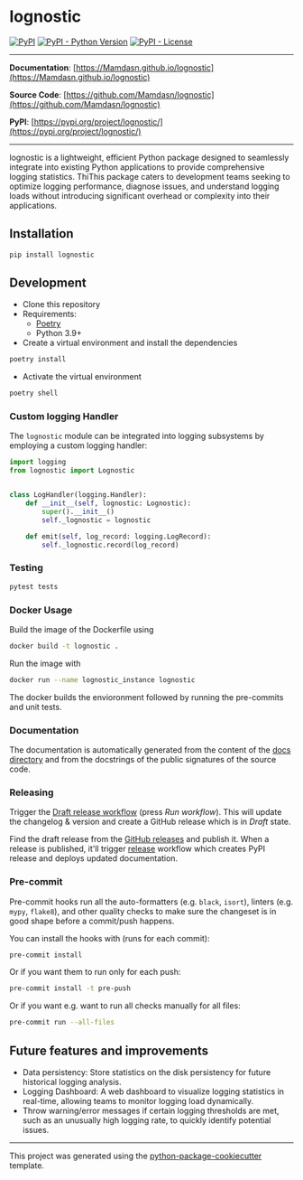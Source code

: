 # lognostic

[![PyPI](https://img.shields.io/pypi/v/lognostic?style=flat-square)](https://pypi.python.org/pypi/lognostic/)
[![PyPI - Python Version](https://img.shields.io/pypi/pyversions/lognostic?style=flat-square)](https://pypi.python.org/pypi/lognostic/)
[![PyPI - License](https://img.shields.io/pypi/l/lognostic?style=flat-square)](https://pypi.python.org/pypi/lognostic/)


---

**Documentation**: [https://Mamdasn.github.io/lognostic](https://Mamdasn.github.io/lognostic)

**Source Code**: [https://github.com/Mamdasn/lognostic](https://github.com/Mamdasn/lognostic)

**PyPI**: [https://pypi.org/project/lognostic/](https://pypi.org/project/lognostic/)

---

lognostic is a lightweight, efficient Python package designed to seamlessly integrate into existing Python applications to provide comprehensive logging statistics. ThiThis package caters to development teams seeking to optimize logging performance, diagnose issues, and understand logging loads without introducing significant overhead or complexity into their applications.

## Installation

```sh
pip install lognostic
```

## Development

* Clone this repository
* Requirements:
  * [Poetry](https://python-poetry.org/)
  * Python 3.9+
* Create a virtual environment and install the dependencies

```sh
poetry install
```

* Activate the virtual environment

```sh
poetry shell
```

### Custom logging Handler

The `lognostic` module can be integrated into logging subsystems by employing a custom logging handler:

```python
import logging
from lognostic import Lognostic


class LogHandler(logging.Handler):
    def __init__(self, lognostic: Lognostic):
        super().__init__()
        self._lognostic = lognostic

    def emit(self, log_record: logging.LogRecord):
        self._lognostic.record(log_record)
```


### Testing

```sh
pytest tests
```
### Docker Usage

Build the image of the Dockerfile using
```sh
docker build -t lognostic .
```
Run the image with
```sh
docker run --name lognostic_instance lognostic
```

The docker builds the envioronment followed by running the pre-commits and unit tests.
### Documentation

The documentation is automatically generated from the content of the [docs directory](./docs) and from the docstrings of the public signatures of the source code.

### Releasing

Trigger the [Draft release workflow](https://github.com/Mamdasn/lognostic/actions/workflows/draft_release.yml) (press _Run workflow_). This will update the changelog & version and create a GitHub release which is in _Draft_ state.

Find the draft release from the [GitHub releases](https://github.com/Mamdasn/lognostic/releases) and publish it. When a release is published, it'll trigger [release](https://github.com/Mamdasn/lognostic/blob/master/.github/workflows/release.yml) workflow which creates PyPI release and deploys updated documentation.

### Pre-commit

Pre-commit hooks run all the auto-formatters (e.g. `black`, `isort`), linters (e.g. `mypy`, `flake8`), and other quality checks to make sure the changeset is in good shape before a commit/push happens.

You can install the hooks with (runs for each commit):

```sh
pre-commit install
```

Or if you want them to run only for each push:

```sh
pre-commit install -t pre-push
```

Or if you want e.g. want to run all checks manually for all files:

```sh
pre-commit run --all-files
```

## Future features and improvements
+ Data persistency: Store statistics on the disk persistency for future historical logging analysis.
+ Logging Dashboard: A web dashboard to visualize logging statistics in real-time, allowing teams to monitor logging load dynamically.
+ Throw warning/error messages if certain logging thresholds are met, such as an unusually high logging rate, to quickly identify potential issues.
---

This project was generated using the [python-package-cookiecutter](https://github.com/Mamdasn/python-package-cookiecutter) template.

